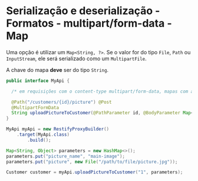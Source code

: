 # Serialização e deserialização - Formatos - multipart/form-data - Map

Uma opção é utilizar um `Map<String, ?>`. Se o valor for do tipo `File`, `Path` ou `InputStream`, ele será serializado como um `MultipartFile`.

A chave do mapa **deve** ser do tipo `String`.

```java
public interface MyApi {

  /* em requisições com o content-type multipart/form-data, mapas com a chave do tipo String serão automaticamente serializados. */

  @Path("/customers/{id}/picture") @Post
  @MultipartFormData
  String uploadPictureToCustomer(@PathParameter id, @BodyParameter Map<String, Object> parameters);
}

MyApi myApi = new RestifyProxyBuilder()
    .target(MyApi.class)
        .build();

Map<String, Object> parameters = new HashMap<>();
parameters.put("picture_name", "main-image");
parameters.put("picture", new File("/path/to/file/picture.jpg"));

Customer customer = myApi.uploadPictureToCustomer("1", parameters);
  
```